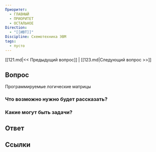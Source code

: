 ```yaml
---
Приоритет:
  - ГЛАВНЫЙ
  - ПРИОРИТЕТ
  - ОСТАЛЬНОЕ
Direction:
  - "[[ИВТ]]" 
Discipline: Схемотехника ЭВМ 
tags:
  - пусто
---
```

[[121.md|<< Предыдущий вопрос]] | [[123.md|Следующий вопрос >>]]
## Вопрос

Программируемые логические матрицы

### Что возможно нужно будет рассказать?

### Какие могут быть задачи?

## Ответ

## Ссылки
